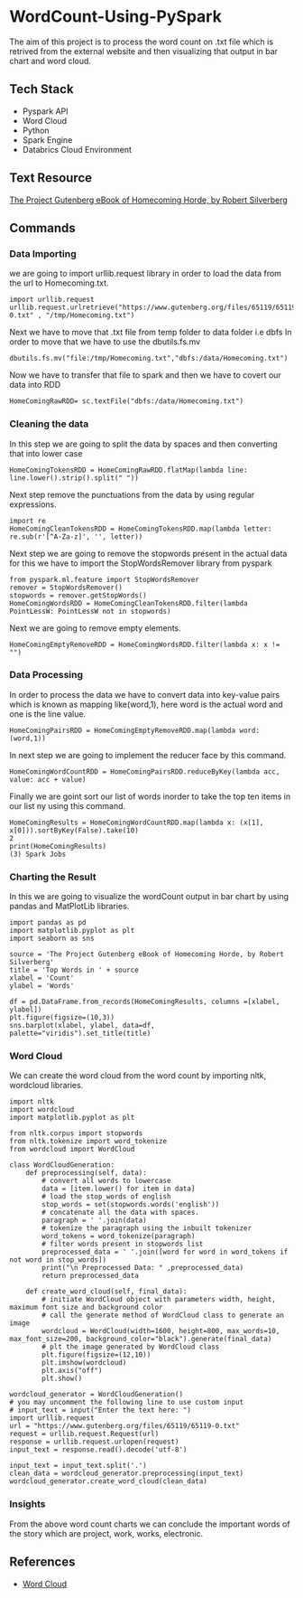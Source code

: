 # WordCount-Using-PySpark
The aim of this project is to process the word count on .txt file which is retrived from the external website and then visualizing that output in bar chart and word cloud.

## Tech Stack
- Pyspark API
- Word Cloud
- Python
- Spark Engine
- Databrics Cloud Environment

## Text Resource
[The Project Gutenberg eBook of Homecoming Horde, by Robert Silverberg](https://www.gutenberg.org/files/65119/65119-0.txt)

## Commands
### Data Importing
we are going to import urllib.request library in order to load the data from the url to Homecoming.txt.
```
import urllib.request
urllib.request.urlretrieve("https://www.gutenberg.org/files/65119/65119-0.txt" , "/tmp/Homecoming.txt")
```
Next we have to move that .txt file from temp folder to data folder i.e dbfs
In order to move that we have to use the dbutils.fs.mv
```
dbutils.fs.mv("file:/tmp/Homecoming.txt","dbfs:/data/Homecoming.txt")
```
Now we have to transfer that file to spark and then we have to covert our data into RDD
```
HomeComingRawRDD= sc.textFile("dbfs:/data/Homecoming.txt")
```
### Cleaning the data
In this step we are going to split the data by spaces and then converting that into lower case
```
HomeComingTokensRDD = HomeComingRawRDD.flatMap(lambda line: line.lower().strip().split(" "))
```
Next step remove the punctuations from the data by using regular expressions.
```
import re
HomeComingCleanTokensRDD = HomeComingTokensRDD.map(lambda letter: re.sub(r'[^A-Za-z]', '', letter))
```
Next step we are going to remove the stopwords present in the actual data for this we have to import the StopWordsRemover library from pyspark
```
from pyspark.ml.feature import StopWordsRemover
remover = StopWordsRemover()
stopwords = remover.getStopWords()
HomeComingWordsRDD = HomeComingCleanTokensRDD.filter(lambda PointLessW: PointLessW not in stopwords)

```
Next we are going to remove empty elements.
```
HomeComingEmptyRemoveRDD = HomeComingWordsRDD.filter(lambda x: x != "")
```
### Data Processing
In order to process the data we have to convert data into key-value pairs which is known as mapping like(word,1), here word is the actual word and one is the line value.
```
HomeComingPairsRDD = HomeComingEmptyRemoveRDD.map(lambda word: (word,1))
```
In next step we are going to implement the reducer face by this command.
```
HomeComingWordCountRDD = HomeComingPairsRDD.reduceByKey(lambda acc, value: acc + value)
```
Finally we are goint sort our list of words inorder to take the top ten items in our list ny using this command.
```
HomeComingResults = HomeComingWordCountRDD.map(lambda x: (x[1], x[0])).sortByKey(False).take(10)
2
print(HomeComingResults)
(3) Spark Jobs
```
### Charting the Result
In this we are going to visualize the wordCount output in bar chart by using pandas and MatPlotLib libraries.
```
import pandas as pd
import matplotlib.pyplot as plt
import seaborn as sns

source = 'The Project Gutenberg eBook of Homecoming Horde, by Robert Silverberg'
title = 'Top Words in ' + source
xlabel = 'Count'
ylabel = 'Words'

df = pd.DataFrame.from_records(HomeComingResults, columns =[xlabel, ylabel]) 
plt.figure(figsize=(10,3))
sns.barplot(xlabel, ylabel, data=df, palette="viridis").set_title(title)
```
### Word Cloud
We can create the word cloud from the word count by importing nltk, wordcloud libraries.
```
import nltk
import wordcloud
import matplotlib.pyplot as plt

from nltk.corpus import stopwords
from nltk.tokenize import word_tokenize
from wordcloud import WordCloud

class WordCloudGeneration:
    def preprocessing(self, data):
        # convert all words to lowercase
        data = [item.lower() for item in data]
        # load the stop_words of english
        stop_words = set(stopwords.words('english'))
        # concatenate all the data with spaces.
        paragraph = ' '.join(data)
        # tokenize the paragraph using the inbuilt tokenizer
        word_tokens = word_tokenize(paragraph) 
        # filter words present in stopwords list 
        preprocessed_data = ' '.join([word for word in word_tokens if not word in stop_words])
        print("\n Preprocessed Data: " ,preprocessed_data)
        return preprocessed_data

    def create_word_cloud(self, final_data):
        # initiate WordCloud object with parameters width, height, maximum font size and background color
        # call the generate method of WordCloud class to generate an image
        wordcloud = WordCloud(width=1600, height=800, max_words=10, max_font_size=200, background_color="black").generate(final_data)
        # plt the image generated by WordCloud class
        plt.figure(figsize=(12,10))
        plt.imshow(wordcloud)
        plt.axis("off")
        plt.show()

wordcloud_generator = WordCloudGeneration()
# you may uncomment the following line to use custom input
# input_text = input("Enter the text here: ")
import urllib.request
url = "https://www.gutenberg.org/files/65119/65119-0.txt"
request = urllib.request.Request(url)
response = urllib.request.urlopen(request)
input_text = response.read().decode('utf-8')

input_text = input_text.split('.')
clean_data = wordcloud_generator.preprocessing(input_text)
wordcloud_generator.create_word_cloud(clean_data)
```
### Insights
From the above word count charts we can conclude the important words of the story which are project, work, works, electronic.

## References
- [Word Cloud](https://www.section.io/engineering-education/word-cloud/)










